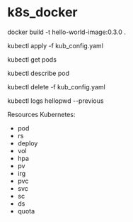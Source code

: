 # k8s_docker

docker build -t hello-world-image:0.3.0 .

kubectl apply -f kub_config.yaml

kubectl get pods

kubectl describe pod <pod-name>

kubectl delete -f kub_config.yaml

kubectl logs hellopwd --previous

Resources Kubernetes:
- pod
- rs
- deploy
- vol
- hpa
- pv
- irg
- pvc
- svc
- sc
- ds
- quota
